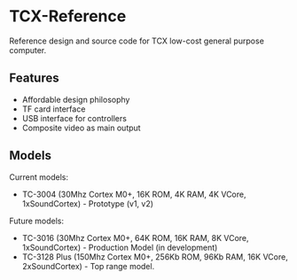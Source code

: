 # TCX-Reference
Reference design and source code for TCX low-cost general purpose computer.

## Features

- Affordable design philosophy
- TF card interface
- USB interface for controllers
- Composite video as main output

## Models

Current models:
* TC-3004 (30Mhz Cortex M0+, 16K ROM, 4K RAM, 4K VCore, 1xSoundCortex) - Prototype (v1, v2)

Future models:
* TC-3016 (30Mhz Cortex M0+, 64K ROM, 16K RAM, 8K VCore, 1xSoundCortex) - Production Model (in development)
* TC-3128 Plus (150Mhz Cortex M0+, 256Kb ROM, 96Kb RAM, 16K VCore, 2xSoundCortex) - Top range model.
